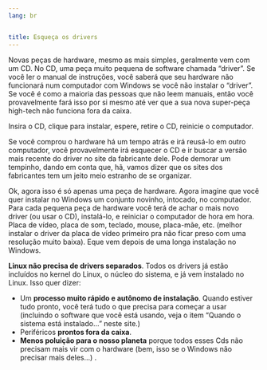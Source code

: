 ```yaml
---
lang: br


title: Esqueça os drivers
---
```


Novas peças de hardware, mesmo as mais simples, geralmente vem com um CD. No CD, uma   peça muito pequena de software chamada “driver”. Se você ler o manual de instruções, você saberá que seu hardware não funcionará num computador com Windows se você não instalar o “driver”. Se você é como a maioria das pessoas que não leem manuais, então você provavelmente fará isso por si mesmo até ver que a sua nova super-peça high-tech não funciona fora da caixa.


Insira o CD, clique para instalar, espere, retire o CD, reinicie o computador.

Se você comprou o hardware há um tempo atrás e irá reusá-lo em outro computador, você provavelmente irá esquecer o CD e ir buscar a versão mais recente do driver no site da fabricante dele. Pode demorar um tempinho, dando em conta que, hã, vamos dizer que os sites dos fabricantes tem um jeito meio estranho de se organizar.

Ok, agora isso é só apenas uma peça de hardware. Agora imagine que você quer instalar no Windows um conjunto novinho, intocado, no computador. Para cada pequena peça de hardware você terá de achar o mais novo driver (ou usar o CD), instalá-lo, e reiniciar o computador de hora em hora. Placa de vídeo, placa de som, teclado, mouse, placa-mãe, etc. (melhor instalar o driver da placa de vídeo primeiro pra não ficar preso com uma resolução muito baixa). Eque vem depois de uma longa instalação no Windows.

<b>Linux não precisa de drivers separados</b>. Todos os drivers já estão incluídos no kernel do Linux, o núcleo do sistema, e já vem instalado no Linux. Isso quer dizer:

<ul>
<li>Um <b>processo muito rápido e autônomo de instalação</b>. Quando estiver tudo pronto, você terá tudo o que precisa para começar a usar (incluindo o software que você está usando, veja o item “Quando o sistema está instalado...” neste site.)</li>
<li>Periféricos <b>prontos fora da caixa</b>.</li>
<li><b>Menos poluição para o nosso planeta</b> porque todos esses Cds não precisam mais vir com o hardware (bem, isso se o Windows não precisar mais deles...)
.</li>
</ul>





